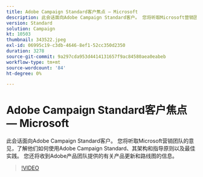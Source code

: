 ```yaml
---
title: Adobe Campaign Standard客户焦点 — Microsoft
description: 此会话面向Adobe Campaign Standard客户。 您将听取Microsoft营销团队的意见，了解他们如何使用Adobe Campaign Standard。
version: Standard
solution: Campaign
kt: 10503
thumbnail: 343522.jpeg
exl-id: 06995c19-c3db-4646-8ef1-52cc350d2350
duration: 3278
source-git-commit: 9a297cda953d4414131657f9ac84580aea0eabeb
workflow-type: tm+mt
source-wordcount: '84'
ht-degree: 0%

---
```


# Adobe Campaign Standard客户焦点 — Microsoft

此会话面向Adobe Campaign Standard客户。 您将听取Microsoft营销团队的意见，了解他们如何使用Adobe Campaign Standard、其架构和指导原则以及最佳实践。 您还将收到Adobe产品团队提供的有关产品更新和路线图的信息。

>[!VIDEO](https://video.tv.adobe.com/v/343522/?quality=12&learn=on)
